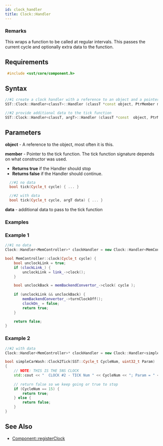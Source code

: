 ```yaml
---
id: clock_handler
title: Clock::Handler
---
```

### Remarks

This wraps a function to be called at regular intervals. This passes the current cycle and optionally extra data to the function.

## Requirements

```cpp
 #include <sst/core/component.h>
```

## Syntax

```cpp
//#1 create a clock handler with a reference to an object and a pointer to it a tick function
SST::Clock::Handler<classT>::Handler (classT *const object, PtrMember member)

//#2 provide additional data to the tick function
SST::Clock::Handler<classT, argT>::Handler (classT *const  object, PtrMember  member, argT  data)
```

## Parameters

**object** - A reference to the object, most often it is this.

**member** - Pointer to the tick function. The tick function signature depends on what constructor was used.
- **Returns true** if the Handler should stop 
- **Returns false** if the Handler should continue.
```cpp
  //#1 no data
  bool tick(Cycle_t cycle) { ... }

  //#2 with data
  bool tick(Cycle_t cycle, argT data) { ... }
```
**data** - additional data to pass to the tick function

### Examples

### Example 1
```cpp
//#1 no data
Clock::Handler<MemController>* clockHandler = new Clock::Handler<MemController>(this, &MemController::clock);

bool MemController::clock(Cycle_t cycle) {
    bool unclockLink = true;
    if (clockLink_) {
        unclockLink = link_->clock();
    }

    bool unclockBack = memBackendConvertor_->clock( cycle );
    
    if (unclockLink && unclockBack) {
        memBackendConvertor_->turnClockOff();
        clockOn_ = false;
        return true;
    }

    return false;
}
```
### Example 2
```cpp
//#2 with data
Clock::Handler<MemController>* clockHandler = new Clock::Handler<simpleCarWash, uint32_t>(this, &simpleCarWash::Clock2Tick, 222)

bool simpleCarWash::Clock2Tick(SST::Cycle_t CycleNum, uint32_t Param)
{
    // NOTE: THIS IS THE 5NS CLOCK 
    std::cout << "  CLOCK #2 - TICK Num " << CycleNum << "; Param = " << Param << std::endl;
    
    // return false so we keep going or true to stop
    if (CycleNum == 15) {
        return true;
    } else {
        return false;
    }
}

```

## See Also

- [Component::registerClock](core/component/registerClock.md)